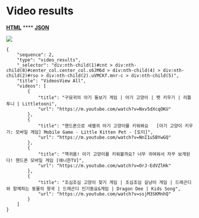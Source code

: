 # Video results

[**HTML**](https://ascentkorea-docs.github.io/mobile/features/video\_results/sample.html) **** [**JSON**](https://ascentkorea-docs.github.io/mobile/features/video\_results/sample.json)

![](https://lh3.googleusercontent.com/VWSvxMaz4RZlCm2EIfUdfk3Di-9eEv9iYUiiDqAnc5EixvjqpnquHCLuvG-7gDMeQe9XCoSOWkcli4rHm6wV1lD9yxc7eqoL3gpNl1WIAhp3Xc4-UDIJlfCMveIrQFq-ptPUXdk)

```
{
    "sequence": 2,
    "type": "video_results",
    "_selector": "div:nth-child(1)#cnt > div:nth-child(8)#center_col.center_col.s6JM6d > div:nth-child(4) > div:nth-child(2)#rso > div:nth-child(2).uVMCKf.mnr-c > div:nth-child(5)",
    "title": "VideosView All",
    "videos": [
        {
            "title": "구묘귀의 아기 돌보기 게임 | 아기 고양이 | 펫 키우기 | 리틀투니 | Littletooni",
            "url": "https://m.youtube.com/watch?v=Nxv5dXcqOKU"
        },
        {
            "title": "핸드폰으로 세젤귀 아기 고양이를 키워봐요   [아기 고양이 키우기: 모바일 게임] Mobile Game - Little Kitten Pet - [도티]",
            "url": "https://m.youtube.com/watch?v=NnI1u5BYwGQ"
        },
        {
            "title": "핵귀욤! 아기 고양이를 키워볼까요? 너무 귀여워서 자꾸 보게된다! 핸드폰 모바일 게임 [애니한TV]",
            "url": "https://m.youtube.com/watch?v=OrJ-EdVZlHk"
        },
        {
            "title": "조심조심 고양이 찾기 게임 | 조심조심 길냥이 게임 | 드래곤디와 함께하는 동물의 왕국 | 드래곤디 인기동요&게임 | Dragon Dee | Kids Song",
            "url": "https://m.youtube.com/watch?v=ssjM3SKMnhQ"
        }
    ]
}
```
